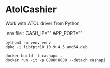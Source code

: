 # AtolCashier
Work with ATOL driver from Python

.env file :
CASH_IP=""
APP_PORT=""
```
python3 -m venv venv
dpkg -i libfptr10_10.9.4.5_amd64.deb

docker build -t cashapi .
docker run -it -p 8888:8888 --detach cashapi
```